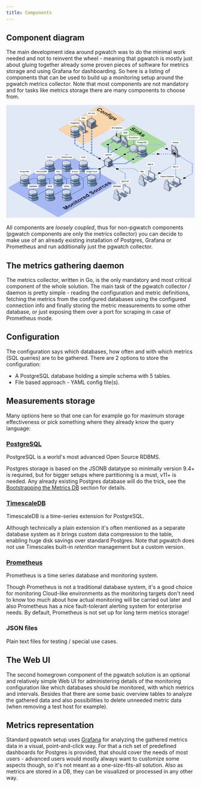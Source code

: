 ```yaml
---
title: Components
---
```



## Component diagram

The main development idea around pgwatch was to do the minimal work
needed and not to reinvent the wheel - meaning that pgwatch is mostly
just about gluing together already some proven pieces of software for
metrics storage and using Grafana for dashboarding. So here is a listing of
components that can be used to build up a monitoring setup around the
pgwatch metrics collector. Note that most components are not mandatory
and for tasks like metrics storage there are many components to choose
from.

[![pgwatch typical deployment architecture diagram](../gallery/pgwatch_architecture.jpg)](../gallery/pgwatch_architecture.jpg)

All components are *loosely coupled*, thus for non-pgwatch components
(pgwatch components are only the metrics collector)
you can decide to make use of an already existing installation of
Postgres, Grafana or Prometheus and run additionally just the pgwatch
collector.

## The metrics gathering daemon

The metrics collector, written in Go, is the only mandatory and most
critical component of the whole solution. The main task of the pgwatch
collector / daemon is pretty simple - reading the configuration and
metric definitions, fetching the metrics from the configured databases
using the configured connection info and finally storing the metric measurements to
some other database, or just exposing them over a port for scraping in
case of Prometheus mode.

## Configuration

The configuration says which databases, how often and with which metrics
(SQL queries) are to be gathered. There are 2 options to store the
configuration:

- A PostgreSQL database holding a simple schema with 5 tables.
- File based approach - YAML config file(s).

## Measurements storage

Many options here so that one can for example go for maximum storage
effectiveness or pick something where they already know the query
language:

### [PostgreSQL](https://www.postgresql.org/)

PostgreSQL is a world's most advanced Open Source RDBMS.

Postgres storage is based on the JSONB datatype so minimally
version 9.4+ is required, but for bigger setups where partitioning
is a must, v11+ is needed. Any already existing Postgres database
will do the trick, see the [Bootstrapping the Metrics DB](../howto/metrics_db_bootstrap.md) section for details.

### [TimescaleDB](https://www.timescale.com/)

TimescaleDB is a time-series extension for PostgreSQL.

Although technically a plain extension it's often mentioned as a
separate database system as it brings custom data compression to
the table, enabling huge disk savings over standard Postgres. Note
that pgwatch does not use Timescales built-in *retention*
management but a custom version.

### [Prometheus](https://prometheus.io/)

Prometheus is a time series database and monitoring system.

Though Prometheus is not a traditional database system, it's a
good choice for monitoring Cloud-like environments as the
monitoring targets don't need to know too much about how actual
monitoring will be carried out later and also Prometheus has a
nice fault-tolerant alerting system for enterprise needs. By
default, Prometheus is not set up for long term metrics storage!

### JSON files

Plain text files for testing / special use cases.

## The Web UI

The second homegrown component of the pgwatch solution is an optional
and relatively simple Web UI for administering details of the monitoring
configuration like which databases should be monitored, with which
metrics and intervals. Besides that there are some basic overview tables
to analyze the gathered data and also possibilities to delete unneeded
metric data (when removing a test host for example).

## Metrics representation

Standard pgwatch setup uses [Grafana](http://grafana.org/) for
analyzing the gathered metrics data in a visual, point-and-click way.
For that a rich set of predefined dashboards for Postgres is provided,
that should cover the needs of most users - advanced users would mostly
always want to customize some aspects though, so it's not meant as a
one-size-fits-all solution. Also as metrics are stored in a DB, they can
be visualized or processed in any other way.

